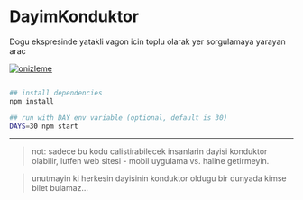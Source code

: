 # DayimKonduktor
Dogu ekspresinde yatakli vagon icin toplu olarak yer sorgulamaya yarayan arac

[![onizleme](https://asciinema.org/a/COiPj6eaVVMMVD7Qj9kJsGnfp.png)](https://asciinema.org/a/COiPj6eaVVMMVD7Qj9kJsGnfp)

```bash

## install dependencies
npm install

## run with DAY env variable (optional, default is 30)
DAYS=30 npm start

```

***


> not: sadece bu kodu calistirabilecek insanlarin dayisi konduktor olabilir, lutfen web sitesi - mobil uygulama vs. haline getirmeyin.

> unutmayin ki herkesin dayisinin konduktor oldugu bir dunyada kimse bilet bulamaz...
